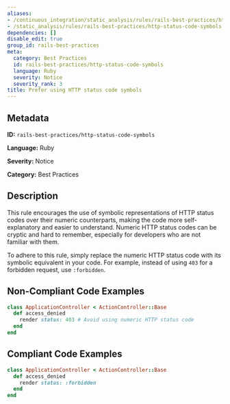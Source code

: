 ```yaml
---
aliases:
- /continuous_integration/static_analysis/rules/rails-best-practices/http-status-code-symbols
- /static_analysis/rules/rails-best-practices/http-status-code-symbols
dependencies: []
disable_edit: true
group_id: rails-best-practices
meta:
  category: Best Practices
  id: rails-best-practices/http-status-code-symbols
  language: Ruby
  severity: Notice
  severity_rank: 3
title: Prefer using HTTP status code symbols
---
```

<!--  SOURCED FROM https://github.com/DataDog/datadog-static-analyzer-rule-docs -->


## Metadata
**ID:** `rails-best-practices/http-status-code-symbols`

**Language:** Ruby

**Severity:** Notice

**Category:** Best Practices

## Description
This rule encourages the use of symbolic representations of HTTP status codes over their numeric counterparts, making the code more self-explanatory and easier to understand. Numeric HTTP status codes can be cryptic and hard to remember, especially for developers who are not familiar with them.

To adhere to this rule, simply replace the numeric HTTP status code with its symbolic equivalent in your code. For example, instead of using `403` for a forbidden request, use `:forbidden`.

## Non-Compliant Code Examples
```ruby
class ApplicationController < ActionController::Base
  def access_denied
    render status: 403 # Avoid using numeric HTTP status code
  end
end
```

## Compliant Code Examples
```ruby
class ApplicationController < ActionController::Base
  def access_denied
    render status: :forbidden
  end
end
```
